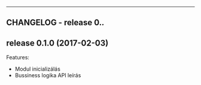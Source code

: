 -------------------------
CHANGELOG - release 0.*.*
-------------------------

release 0.1.0 (2017-02-03)
--------------------------
Features:
 - Modul inicializálás
 - Bussiness logika API leírás
